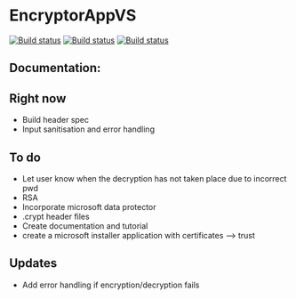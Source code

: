 # EncryptorAppVS

[![Build status](https://ci.appveyor.com/api/projects/status/lspd6npm0sbwtscm?svg=true)](https://ci.appveyor.com/project/johnkellyoxford/encryptionapp) [![Build status](https://ci.appveyor.com/api/projects/status/lspd6npm0sbwtscm/branch/dev?svg=true)](https://ci.appveyor.com/project/johnkellyoxford/encryptionapp/branch/dev) [![Build status](https://ci.appveyor.com/api/projects/status/lspd6npm0sbwtscm/branch/experimental?svg=true)](https://ci.appveyor.com/project/johnkellyoxford/encryptionapp/branch/experimental)

## Documentation:

## Right now
* Build header spec
* Input sanitisation and error handling

## To do
* Let user know when the decryption has not taken place due to incorrect pwd
* RSA
* Incorporate microsoft data protector
* .crypt header files
* Create documentation and tutorial
* create a microsoft installer application with certificates --> trust

## Updates
* Add error handling if encryption/decryption fails

